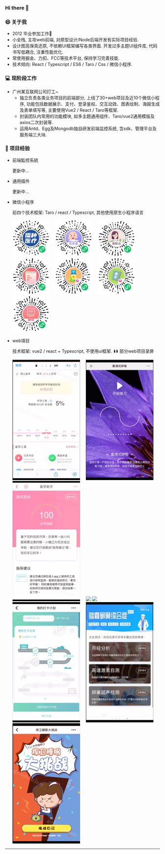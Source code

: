 ### Hi there 👋

<!-- 
**xclazy/xclazy** is a ✨ _special_ ✨ repository because its `README.md` (this file) appears on your GitHub profile.

Here are some ideas to get you started:

- 🔭 I’m currently working on ...
- 🌱 I’m currently learning ...
- 👯 I’m looking to collaborate on ...
- 🤔 I’m looking for help with ...
- 💬 Ask me about ...
- 📫 How to reach me: ...
- 😄 Pronouns: ...
- ⚡ Fun fact: ...
 -->

### 😄 关于我
* 2012 毕业参加工作🌱
* 小全栈, 主攻web前端, 对原型设计/Node后端开发有实际项目经验.
* 设计图高保真还原, 不依赖UI框架编写各类界面. 开发过多主题UI组件库, 代码书写低耦合, 注重性能优化.
* 常使用掘金、力扣、FCC等技术平台, 保持学习完善技能.
* 技术倾向: React / Typescript / ES6 / Taro / Css / 微信小程序.

### 💻 现阶段工作
* 广州某互联网公司打工~
  - 独立负责各类业务项目的前端部分, 上线了30+web项目及近10个微信小程序, 功能包括数据展示、支付、登录鉴权、交互动效、图表绘制、海报生成及表单填写等, 主要使用Vue2 / React / Taro等框架.
  - 封装团队内常用的功能模块, 如多主题通用组件、Taro/vue2通用模版及axios二次封装等.
  - 运用Antd、Egg及Mongodb独自研发前端监控系统, 含sdk、管理平台及服务端三大块.
<!-- 
### ⚡ 技术栈

![ES6](https://img.shields.io/badge/-ES6-F7DF1E?style=plastice&logo=JavaScript&labelColor=ffffff&logoColor=000)
![Typescript](https://img.shields.io/badge/-Typescript-29beb0?style=plastice&logo=TypeScript&labelColor=ffffff&color=294E80)
![React](https://img.shields.io/badge/-React-blue?style=plastice&logo=React&labelColor=ffffff&color=61DAFB)
![Vue](https://img.shields.io/badge/-Vue.js-29beb0?style=plastice&logo=vue.js&labelColor=ffffff&color=4FC08D)
![%E5%BE%AE%E4%BF%A1%E5%B0%8F%E7%A8%8B%E5%BA%8F](https://img.shields.io/badge/-%E5%BE%AE%E4%BF%A1%E5%B0%8F%E7%A8%8B%E5%BA%8F-07C160?style=plastice&logo=WeChat&labelColor=ffffff&logoColor=07C160)
![Webpack](https://img.shields.io/badge/-Webpack-8DD6F9?style=plastice&logo=Webpack&labelColor=ffffff&logoColor=8DD6F9)
![Egg.js](https://img.shields.io/badge/-Egg.js-green?style=plastice&logo=Node.js&labelColor=ffffff&logoColor=339933)
![Mongoose.js](https://img.shields.io/badge/-Mongoose-47A248?style=plastice&logo=MongoDB&labelColor=ffffff&logoColor=339933) -->

### 🌱 项目经验

* 前端監控系統

  更新中...
 
* 通用插件

  更新中...

* 微信小程序

  前四个技术框架: Taro / react / Typescript, 其他使用原生小程序语言
 
  <img width="120" src="./static/images/qrcode/1.jpg" />&nbsp;&nbsp;&nbsp;&nbsp;
  <img width="120" src="./static/images/qrcode/2.jpg" />&nbsp;&nbsp;&nbsp;&nbsp;
  <img width="120" src="./static/images/qrcode/3.jpg" />&nbsp;&nbsp;&nbsp;&nbsp;
  <img width="120" src="./static/images/qrcode/4.jpg" />&nbsp;&nbsp;&nbsp;&nbsp;
  <img width="120" src="./static/images/qrcode/5.jpg" />&nbsp;&nbsp;&nbsp;&nbsp;
  <img width="120" src="./static/images/qrcode/6.jpg" />&nbsp;&nbsp;&nbsp;&nbsp;
  <img width="120" src="./static/images/qrcode/8.jpg" />

* web項目

  技术框架: vue2 / react + Typescript, 不使用ui框架.
  ⬇️⬇️ 部分web项目录屏

  <img width="220" src="./static/gif/1.gif" />&nbsp;&nbsp;&nbsp;&nbsp;&nbsp;<img width="220" src="./static/gif/2.gif" />&nbsp;&nbsp;&nbsp;&nbsp;&nbsp;<img width="220" src="./static/gif/3.gif" />&nbsp;&nbsp;&nbsp;&nbsp;&nbsp;<img width="220" src="./static/gif/4.gif" />
  <img width="220" src="./static/gif/5.gif" />&nbsp;&nbsp;&nbsp;&nbsp;&nbsp;<img width="220" src="./static/gif/6.gif" />&nbsp;&nbsp;&nbsp;&nbsp;&nbsp;<img width="220" src="./static/gif/7.gif" />&nbsp;&nbsp;&nbsp;&nbsp;&nbsp;<img width="220" src="./static/gif/8.gif" />

----------------------------------


<!-- <img src="https://github-readme-stats.vercel.app/api?username=xclazy&show_icons=true&icon_color=CE1D2D&text_color=718096&bg_color=ffffff&hide_title=true" /> -->
<!-- 
###  📫 2021目标
* leetcode 100 题
* over (order by difficulty desc) -->
